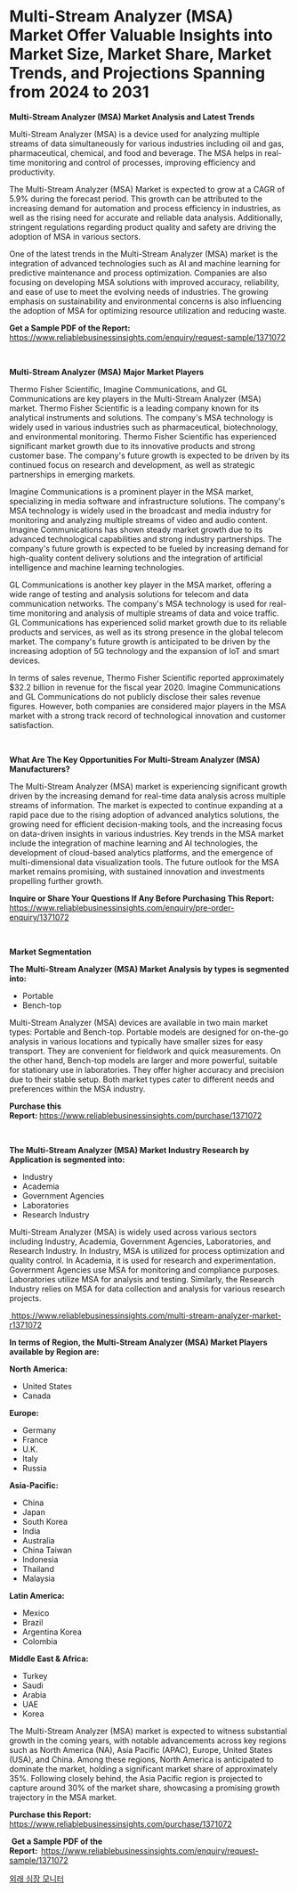 <p><h1>Multi-Stream Analyzer (MSA) Market Offer Valuable Insights into Market Size, Market Share, Market Trends, and Projections Spanning from 2024 to 2031</h1></p><p><strong>Multi-Stream Analyzer (MSA) Market Analysis and Latest Trends</strong></p>
<p><p>Multi-Stream Analyzer (MSA) is a device used for analyzing multiple streams of data simultaneously for various industries including oil and gas, pharmaceutical, chemical, and food and beverage. The MSA helps in real-time monitoring and control of processes, improving efficiency and productivity. </p><p>The Multi-Stream Analyzer (MSA) Market is expected to grow at a CAGR of 5.9% during the forecast period. This growth can be attributed to the increasing demand for automation and process efficiency in industries, as well as the rising need for accurate and reliable data analysis. Additionally, stringent regulations regarding product quality and safety are driving the adoption of MSA in various sectors.</p><p>One of the latest trends in the Multi-Stream Analyzer (MSA) market is the integration of advanced technologies such as AI and machine learning for predictive maintenance and process optimization. Companies are also focusing on developing MSA solutions with improved accuracy, reliability, and ease of use to meet the evolving needs of industries. The growing emphasis on sustainability and environmental concerns is also influencing the adoption of MSA for optimizing resource utilization and reducing waste.</p></p>
<p><strong>Get a Sample PDF of the Report:&nbsp;</strong> <a href="https://www.reliablebusinessinsights.com/enquiry/request-sample/1371072">https://www.reliablebusinessinsights.com/enquiry/request-sample/1371072</a></p>
<p>&nbsp;</p>
<p><strong>Multi-Stream Analyzer (MSA) Major Market Players</strong></p>
<p><p>Thermo Fisher Scientific, Imagine Communications, and GL Communications are key players in the Multi-Stream Analyzer (MSA) market. Thermo Fisher Scientific is a leading company known for its analytical instruments and solutions. The company's MSA technology is widely used in various industries such as pharmaceutical, biotechnology, and environmental monitoring. Thermo Fisher Scientific has experienced significant market growth due to its innovative products and strong customer base. The company's future growth is expected to be driven by its continued focus on research and development, as well as strategic partnerships in emerging markets.</p><p>Imagine Communications is a prominent player in the MSA market, specializing in media software and infrastructure solutions. The company's MSA technology is widely used in the broadcast and media industry for monitoring and analyzing multiple streams of video and audio content. Imagine Communications has shown steady market growth due to its advanced technological capabilities and strong industry partnerships. The company's future growth is expected to be fueled by increasing demand for high-quality content delivery solutions and the integration of artificial intelligence and machine learning technologies.</p><p>GL Communications is another key player in the MSA market, offering a wide range of testing and analysis solutions for telecom and data communication networks. The company's MSA technology is used for real-time monitoring and analysis of multiple streams of data and voice traffic. GL Communications has experienced solid market growth due to its reliable products and services, as well as its strong presence in the global telecom market. The company's future growth is anticipated to be driven by the increasing adoption of 5G technology and the expansion of IoT and smart devices.</p><p>In terms of sales revenue, Thermo Fisher Scientific reported approximately $32.2 billion in revenue for the fiscal year 2020. Imagine Communications and GL Communications do not publicly disclose their sales revenue figures. However, both companies are considered major players in the MSA market with a strong track record of technological innovation and customer satisfaction.</p></p>
<p>&nbsp;</p>
<p><strong>What Are The Key Opportunities For Multi-Stream Analyzer (MSA) Manufacturers?</strong></p>
<p><p>The Multi-Stream Analyzer (MSA) market is experiencing significant growth driven by the increasing demand for real-time data analysis across multiple streams of information. The market is expected to continue expanding at a rapid pace due to the rising adoption of advanced analytics solutions, the growing need for efficient decision-making tools, and the increasing focus on data-driven insights in various industries. Key trends in the MSA market include the integration of machine learning and AI technologies, the development of cloud-based analytics platforms, and the emergence of multi-dimensional data visualization tools. The future outlook for the MSA market remains promising, with sustained innovation and investments propelling further growth.</p></p>
<p><strong>Inquire or Share Your Questions If Any Before Purchasing This Report:</strong> <a href="https://www.reliablebusinessinsights.com/enquiry/pre-order-enquiry/1371072">https://www.reliablebusinessinsights.com/enquiry/pre-order-enquiry/1371072</a></p>
<p>&nbsp;</p>
<p><strong>Market Segmentation</strong></p>
<p><strong>The Multi-Stream Analyzer (MSA) Market Analysis by types is segmented into:</strong></p>
<p><ul><li>Portable</li><li>Bench-top</li></ul></p>
<p><p>Multi-Stream Analyzer (MSA) devices are available in two main market types: Portable and Bench-top. Portable models are designed for on-the-go analysis in various locations and typically have smaller sizes for easy transport. They are convenient for fieldwork and quick measurements. On the other hand, Bench-top models are larger and more powerful, suitable for stationary use in laboratories. They offer higher accuracy and precision due to their stable setup. Both market types cater to different needs and preferences within the MSA industry.</p></p>
<p><strong>Purchase this Report:&nbsp;</strong><a href="https://www.reliablebusinessinsights.com/purchase/1371072">https://www.reliablebusinessinsights.com/purchase/1371072</a></p>
<p>&nbsp;</p>
<p><strong>The Multi-Stream Analyzer (MSA) Market Industry Research by Application is segmented into:</strong></p>
<p><ul><li>Industry</li><li>Academia</li><li>Government Agencies</li><li>Laboratories</li><li>Research Industry</li></ul></p>
<p><p>Multi-Stream Analyzer (MSA) is widely used across various sectors including Industry, Academia, Government Agencies, Laboratories, and Research Industry. In Industry, MSA is utilized for process optimization and quality control. In Academia, it is used for research and experimentation. Government Agencies use MSA for monitoring and compliance purposes. Laboratories utilize MSA for analysis and testing. Similarly, the Research Industry relies on MSA for data collection and analysis for various research projects.</p></p>
<p><a href="https://www.reliablebusinessinsights.com/multi-stream-analyzer-market-r1371072">&nbsp;https://www.reliablebusinessinsights.com/multi-stream-analyzer-market-r1371072</a></p>
<p><strong>In terms of Region, the Multi-Stream Analyzer (MSA) Market Players available by Region are:</strong></p>
<p>
    <p> <strong> North America: </strong>
        <ul>
            <li>United States</li>
            <li>Canada</li>
        </ul>
        </p> 
    <p> <strong> Europe: </strong>
        <ul>
            <li>Germany</li>
            <li>France</li>
            <li>U.K.</li>
            <li>Italy</li>
            <li>Russia</li>
        </ul>
        </p> 
    <p> <strong> Asia-Pacific: </strong>
        <ul>
            <li>China</li>
            <li>Japan</li>
            <li>South Korea</li>
            <li>India</li>
            <li>Australia</li>
            <li>China Taiwan</li>
            <li>Indonesia</li>
            <li>Thailand</li>
            <li>Malaysia</li>
        </ul>
        </p> 
    <p> <strong> Latin America: </strong>
        <ul>
            <li>Mexico</li>
            <li>Brazil</li>
            <li>Argentina Korea</li>
            <li>Colombia</li>
        </ul>
        </p> 
    <p> <strong> Middle East & Africa: </strong>
        <ul>
            <li>Turkey</li>
            <li>Saudi</li>
            <li>Arabia</li>
            <li>UAE</li>
            <li>Korea</li>
        </ul>
    </p>
    </p>
<p><p>The Multi-Stream Analyzer (MSA) market is expected to witness substantial growth in the coming years, with notable advancements across key regions such as North America (NA), Asia Pacific (APAC), Europe, United States (USA), and China. Among these regions, North America is anticipated to dominate the market, holding a significant market share of approximately 35%. Following closely behind, the Asia Pacific region is projected to capture around 30% of the market share, showcasing a promising growth trajectory in the MSA market.</p></p>
<p><strong>Purchase this Report: </strong><a href="https://www.reliablebusinessinsights.com/purchase/1371072">https://www.reliablebusinessinsights.com/purchase/1371072</a></p>
<p>&nbsp;<strong>Get a Sample PDF of the Report:&nbsp;&nbsp;</strong><a href="https://www.reliablebusinessinsights.com/enquiry/request-sample/1371072">https://www.reliablebusinessinsights.com/enquiry/request-sample/1371072</a></p>
<p><strong></strong></p>
<p><p><a href="https://github.com/vanessagrant665567/Market-Research-Report-List-1/blob/main/6195885125681.md">외래 심장 모니터</a></p></p>